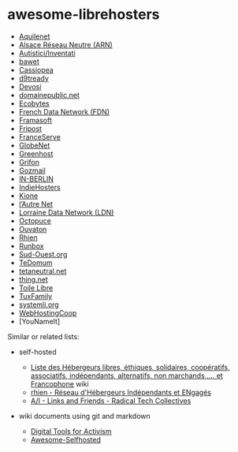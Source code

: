 # awesome-librehosters

* [Aquilenet](http://www.aquilenet.fr/)
* [Alsace Réseau Neutre (ARN)](http://arn-fai.net/)
* [Autistici/Inventati](http://www.autistici.org/en/index.html)
* [bawet](http://www.bawet.org/index/pmwiki.php)
* [Cassiopea](http://www.cassiopea.org/)
* [d9tready](https://d9tready.com/)
* [Devosi](https://www.devosi.org/)
* [domainepublic.net](http://www.domainepublic.net/)
* [Ecobytes](https://co-munity.net/ecobytes)
* [French Data Network (FDN)](http://www.fdn.fr/)
* [Framasoft](http://www.framasoft.net/)
* [Fripost](https://fripost.org/english/)
* [FranceServe](http://www.franceserv.fr/)
* [GlobeNet](http://globenet.org/)
* [Greenhost](https://greenhost.net/)
* [Grifon](https://grifon.fr/)
* [Gozmail](https://gozmail.bzh/)
* [IN-BERLIN](https://www.in-berlin.de)
* [IndieHosters](https://indiehosters.net/)
* [Kione](https://kione.de/)
* [l’Autre Net](http://www.lautre.net/)
* [Lorraine Data Network (LDN)](http://ldn-fai.net/)
* [Octopuce](https://www.octopuce.fr/)
* [Ouvaton](http://ouvaton.coop/)
* [Rhien](http://www.rhien.org/)
* [Runbox](https://runbox.com/)
* [Sud-Ouest.org](https://www.sud-ouest.org/)
* [TeDomum](https://www.tedomum.net/)
* [tetaneutral.net](http://tetaneutral.net/)
* [thing.net](http://thing.net/)
* [Toile Libre](http://www.toile-libre.org/)
* [TuxFamily](http://tuxfamily.org/)
* [systemli.org](https://www.systemli.org/)
* [WebHostingCoop](http://www.webhosting.coop/)
* [YouNameIt]

Similar or related lists:

* self-hosted

  - [Liste des Hébergeurs libres, éthiques, solidaires, coopératifs, associatifs, indépendants, alternatifs, non marchands,.... et Francophone](http://www.hebergeurslibres.net/wakka.php?wiki=listehebergeurs) wiki
  - [rhien - Réseau d'Hébergeurs Indépendants et ENgagés](http://www.rhien.org/Hebergeurs,59.html)
  - [A/I - Links and Friends - Radical Tech Collectives](http://www.autistici.org/en/links.html)

* wiki documents using git and markdown

  - [Digital Tools for Activism](https://github.com/drewrwilson/toolsforactivism)
  - [Awesome-Selfhosted](https://github.com/Kickball/awesome-selfhosted)
